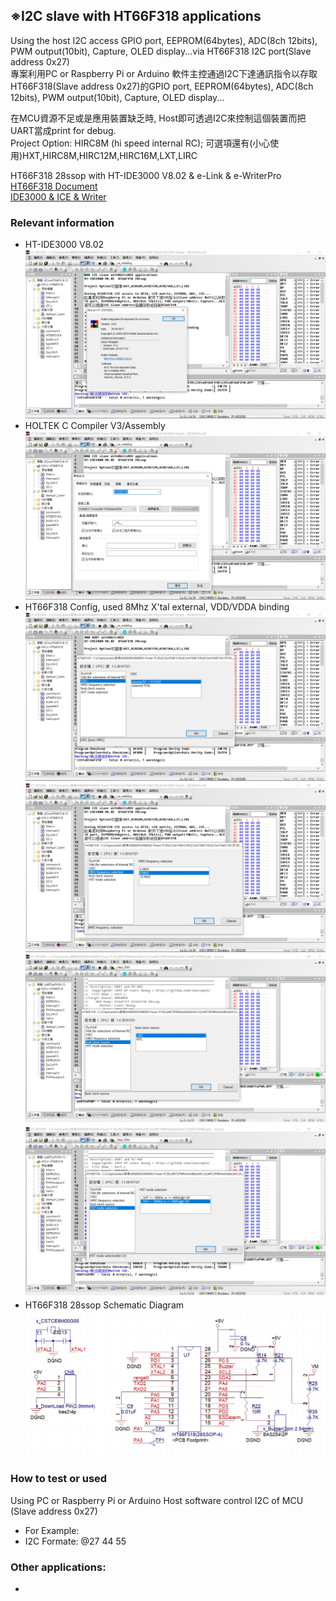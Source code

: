 ## ※I2C slave with HT66F318 applications
Using the host I2C access GPIO port, EEPROM(64bytes), ADC(8ch 12bits), PWM output(10bit), Capture, OLED display...via HT66F318 I2C port(Slave address 0x27)<br>
專案利用PC or Raspberry Pi or Arduino 軟件主控通過I2C下達通訊指令以存取HT66F318(Slave address 0x27)的GPIO port, EEPROM(64bytes), ADC(8ch 12bits), PWM output(10bit), Capture, OLED display...<br>

在MCU資源不足或是應用裝置缺乏時, Host即可透過I2C來控制這個裝置而把UART當成print for debug.<br>
Project Option: HIRC8M (hi speed internal RC); 可選項還有(小心使用)HXT,HIRC8M,HIRC12M,HIRC16M,LXT,LIRC<br>

HT66F318 28ssop with HT-IDE3000 V8.02 & e-Link & e-WriterPro<br>
[HT66F318 Document](https://www.holtek.com.tw/search?key=ht66F318)<br>
[IDE3000 & ICE & Writer](https://www.holtek.com.tw/ice)<br>

### Relevant information
* HT-IDE3000 V8.02
![Image](HT-IDE3000_version.jpg)
* HOLTEK C Compiler V3/Assembly
![Image](ProjectCompiler.jpg)
* HT66F318 Config, used 8Mhz X'tal external, VDD/VDDA binding
![Image](ProjectOption1.jpg)
![Image](ProjectOption2.jpg)
![Image](ProjectOption3.jpg)
![Image](ProjectOption4.jpg)
* HT66F318 28ssop Schematic Diagram
![Image](CircuitDiagram.jpg)

### How to test or used
Using PC or Raspberry Pi or Arduino Host software control I2C of MCU (Slave address 0x27)
* For Example: 
* I2C Formate: @27 44 55

### Other applications:
* 

